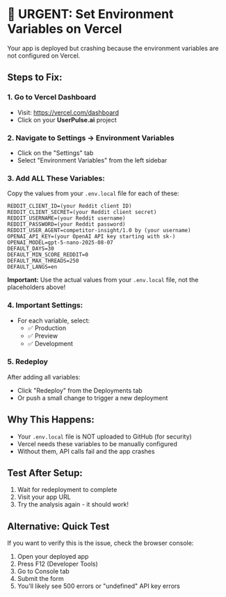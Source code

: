 # 🚨 URGENT: Set Environment Variables on Vercel

Your app is deployed but crashing because the environment variables are not configured on Vercel.

## Steps to Fix:

### 1. Go to Vercel Dashboard
- Visit: https://vercel.com/dashboard
- Click on your **UserPulse.ai** project

### 2. Navigate to Settings → Environment Variables
- Click on the "Settings" tab
- Select "Environment Variables" from the left sidebar

### 3. Add ALL These Variables:
Copy the values from your `.env.local` file for each of these:

```
REDDIT_CLIENT_ID=(your Reddit client ID)
REDDIT_CLIENT_SECRET=(your Reddit client secret)
REDDIT_USERNAME=(your Reddit username)
REDDIT_PASSWORD=(your Reddit password)
REDDIT_USER_AGENT=competitor-insight/1.0 by (your username)
OPENAI_API_KEY=(your OpenAI API key starting with sk-)
OPENAI_MODEL=gpt-5-nano-2025-08-07
DEFAULT_DAYS=30
DEFAULT_MIN_SCORE_REDDIT=0
DEFAULT_MAX_THREADS=250
DEFAULT_LANGS=en
```

**Important:** Use the actual values from your `.env.local` file, not the placeholders above!

### 4. Important Settings:
- For each variable, select:
  - ✅ Production
  - ✅ Preview  
  - ✅ Development

### 5. Redeploy
After adding all variables:
- Click "Redeploy" from the Deployments tab
- Or push a small change to trigger a new deployment

## Why This Happens:
- Your `.env.local` file is NOT uploaded to GitHub (for security)
- Vercel needs these variables to be manually configured
- Without them, API calls fail and the app crashes

## Test After Setup:
1. Wait for redeployment to complete
2. Visit your app URL
3. Try the analysis again - it should work!

## Alternative: Quick Test
If you want to verify this is the issue, check the browser console:
1. Open your deployed app
2. Press F12 (Developer Tools)
3. Go to Console tab
4. Submit the form
5. You'll likely see 500 errors or "undefined" API key errors
